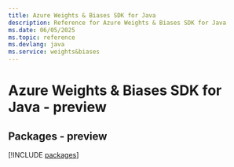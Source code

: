 ```yaml
---
title: Azure Weights & Biases SDK for Java
description: Reference for Azure Weights & Biases SDK for Java
ms.date: 06/05/2025
ms.topic: reference
ms.devlang: java
ms.service: weights&biases
---
```

# Azure Weights & Biases SDK for Java - preview
## Packages - preview
[!INCLUDE [packages](weights-&-biases-index.md)]